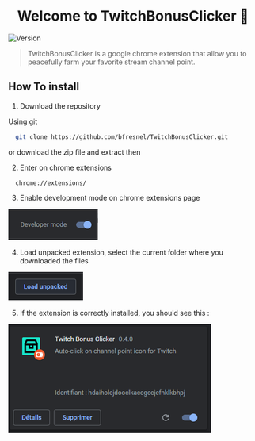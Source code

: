 <h1 align="center">Welcome to TwitchBonusClicker 👋</h1>
<p>
  <img alt="Version" src="https://img.shields.io/badge/version-1.0.0-blue.svg?cacheSeconds=2592000" />
</p>

> TwitchBonusClicker is a google chrome extension that allow you to peacefully farm your favorite stream channel point.

## How To install

1.	Download the repository
  
Using git
  ```sh
    git clone https://github.com/bfresnel/TwitchBonusClicker.git
  ```
or download the zip file and extract then

2. Enter on chrome extensions
  ```
    chrome://extensions/
  ```

3. Enable development mode on chrome extensions page

  ![Installation](assets/readme/developer-button.png)

4. Load unpacked extension, select the current folder where you downloaded the files

  ![Installation](assets/readme/load-extension.png)

5. If the extension is correctly installed, you should see this :

  ![Installation](assets/readme/extension-Installation.png)